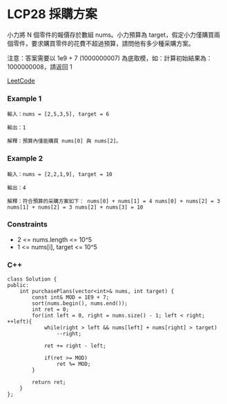 # LCP28 採購方案

小力將 N 個零件的報價存於數組 nums。小力預算為 target，假定小力僅購買兩個零件，要求購買零件的花費不超過預算，請問他有多少種采購方案。

注意：答案需要以 1e9 + 7 (1000000007) 為底取模，如：計算初始結果為：1000000008，請返回 1
 
[LeetCode](https://leetcode.cn/problems/4xy4Wx/)

### Example 1

```
輸入：nums = [2,5,3,5], target = 6

輸出：1

解釋：預算內僅能購買 nums[0] 與 nums[2]。
```

### Example 2

```
輸入：nums = [2,2,1,9], target = 10

輸出：4

解釋：符合預算的采購方案如下： nums[0] + nums[1] = 4 nums[0] + nums[2] = 3 nums[1] + nums[2] = 3 nums[2] + nums[3] = 10
```

### Constraints

* 2 <= nums.length <= 10^5
* 1 <= nums[i], target <= 10^5

### C++ 

```
class Solution {
public:
    int purchasePlans(vector<int>& nums, int target) {
        const int& MOD = 1E9 + 7;
        sort(nums.begin(), nums.end());
        int ret = 0;
        for(int left = 0, right = nums.size() - 1; left < right; ++left){
            while(right > left && nums[left] + nums[right] > target)
                --right;
            
            ret += right - left;

            if(ret >= MOD)
                ret %= MOD;
        }

        return ret;
    }
};
```
